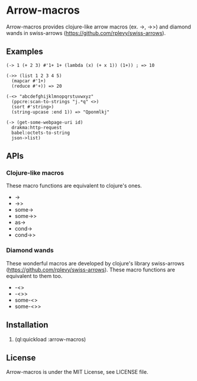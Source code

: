 # Arrow-macros

Arrow-macros provides clojure-like arrow macros (ex. ->, ->>) and diamond wands in swiss-arrows (https://github.com/rplevy/swiss-arrows).

## Examples

```
(-> 1 (+ 2 3) #'1+ 1+ (lambda (x) (+ x 1)) (1+)) ; => 10
```

```
(->> (list 1 2 3 4 5)
  (mapcar #'1+)
  (reduce #'+)) => 20
```

```
(-<> "abcdefghijklmnopqrstuvwxyz"
  (ppcre:scan-to-strings "j.*q" <>)
  (sort #'string>)
  (string-upcase :end 1)) => "Qponmlkj"
```

```
(-> (get-some-webpage-uri id)
  drakma:http-request
  babel:octets-to-string
  json->list)
```

## APIs

### Clojure-like macros

These macro functions are equivalent to clojure's ones.

- ->
- ->>
- some->
- some->>
- as->
- cond->
- cond->>

### Diamond wands

These wonderful macros are developed by clojure's library swiss-arrows (https://github.com/rplevy/swiss-arrows).
These macro functions are equivalent to them too.

- -<>
- -<>>
- some-<>
- some-<>>

## Installation

1. (ql:quickload :arrow-macros)

## License

Arrow-macros is under the MIT License, see LICENSE file.
